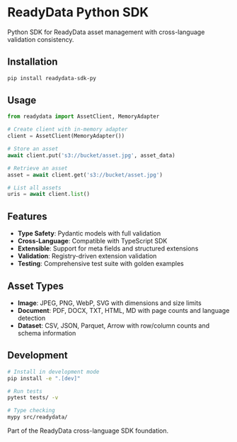 # ReadyData Python SDK

Python SDK for ReadyData asset management with cross-language validation consistency.

## Installation

```bash
pip install readydata-sdk-py
```

## Usage

```python
from readydata import AssetClient, MemoryAdapter

# Create client with in-memory adapter
client = AssetClient(MemoryAdapter())

# Store an asset
await client.put('s3://bucket/asset.jpg', asset_data)

# Retrieve an asset  
asset = await client.get('s3://bucket/asset.jpg')

# List all assets
uris = await client.list()
```

## Features

- **Type Safety**: Pydantic models with full validation
- **Cross-Language**: Compatible with TypeScript SDK
- **Extensible**: Support for meta fields and structured extensions
- **Validation**: Registry-driven extension validation
- **Testing**: Comprehensive test suite with golden examples

## Asset Types

- **Image**: JPEG, PNG, WebP, SVG with dimensions and size limits
- **Document**: PDF, DOCX, TXT, HTML, MD with page counts and language detection  
- **Dataset**: CSV, JSON, Parquet, Arrow with row/column counts and schema information

## Development

```bash
# Install in development mode
pip install -e ".[dev]"

# Run tests
pytest tests/ -v

# Type checking
mypy src/readydata/
```

Part of the ReadyData cross-language SDK foundation.
